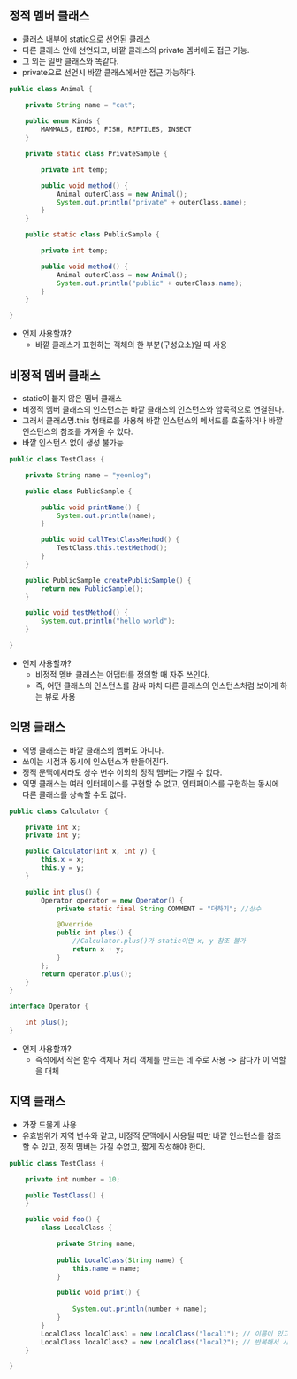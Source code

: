 ## 정적 멤버 클래스

- 클래스 내부에 static으로 선언된 클래스
- 다른 클래스 안에 선언되고, 바깥 클래스의 private 멤버에도 접근 가능. 
- 그 외는 일반 클래스와 똑같다.
- private으로 선언시 바깥 클래스에서만 접근 가능하다.

```java
public class Animal {

    private String name = "cat";
    
    public enum Kinds {
        MAMMALS, BIRDS, FISH, REPTILES, INSECT
    }

    private static class PrivateSample {

        private int temp;

        public void method() {
            Animal outerClass = new Animal();
            System.out.println("private" + outerClass.name); 
        }
    }

    public static class PublicSample {

        private int temp;

        public void method() {
            Animal outerClass = new Animal();
            System.out.println("public" + outerClass.name); 
        }
    }

}
```

- 언제 사용할까?
    - 바깥 클래스가 표현하는 객체의 한 부분(구성요소)일 때 사용

## 비정적 멤버 클래스

- static이 붙지 않은 멤버 클래스
- 비정적 멤버 클래스의 인스턴스는 바깥 클래스의 인스턴스와 암묵적으로 연결된다. 
- 그래서 클래스명.this 형태로를 사용해 바깥 인스턴스의 메서드를 호출하거나 바깥 인스턴스의
  참조를 가져올 수 있다.
- 바깥 인스턴스 없이 생성 불가능

```java
public class TestClass {

    private String name = "yeonlog";

    public class PublicSample {

        public void printName() {
            System.out.println(name);
        }

        public void callTestClassMethod() {
            TestClass.this.testMethod();
        }
    }

    public PublicSample createPublicSample() {
        return new PublicSample();
    }

    public void testMethod() {
        System.out.println("hello world");
    }

}
```

- 언제 사용할까?
    - 비정적 멤버 클래스는 어댑터를 정의할 때 자주 쓰인다.
    - 즉, 어떤 클래스의 인스턴스를 감싸 마치 다른 클래스의 인스턴스처럼 보이게 하는 뷰로 사용

## 익명 클래스

- 익명 클래스는 바깥 클래스의 멤버도 아니다.
- 쓰이는 시점과 동시에 인스턴스가 만들어진다.
- 정적 문맥에서라도 상수 변수 이외의 정적 멤버는 가질 수 없다.
- 익명 클래스는 여러 인터페이스를 구현할 수 없고, 인터페이스를 구현하는 동시에 다른 클래스를 상속할 수도 없다.

```java
public class Calculator {

    private int x;
    private int y;

    public Calculator(int x, int y) {
        this.x = x;
        this.y = y;
    }

    public int plus() {
        Operator operator = new Operator() {
            private static final String COMMENT = "더하기"; //상수

            @Override
            public int plus() {
                //Calculator.plus()가 static이면 x, y 참조 불가
                return x + y;
            }
        };
        return operator.plus();
    }
}

interface Operator {

    int plus();
}
```

- 언제 사용할까?
    - 즉석에서 작은 함수 객체나 처리 객체를 만드는 데 주로 사용 -> 람다가 이 역할을 대체

## 지역 클래스

- 가장 드물게 사용
- 유효범위가 지역 변수와 같고, 비정적 문맥에서 사용될 때만 바깥 인스턴스를 참조할 수 있고, 정적 멤버는 가질 수없고, 짧게 작성해야 한다.

```java
public class TestClass {

    private int number = 10;

    public TestClass() {
    }

    public void foo() {
        class LocalClass {

            private String name;
            
            public LocalClass(String name) {
                this.name = name;
            }

            public void print() {
               
                System.out.println(number + name);
            }
        }
        LocalClass localClass1 = new LocalClass("local1"); // 이름이 있고
        LocalClass localClass2 = new LocalClass("local2"); // 반복해서 사용 가능
    }

}
```